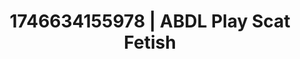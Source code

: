 ---
categories:
- Immersive passion
- Bedroom eyes
- AI-generated
- Erotic curves
- Artistic nudes
- ASMR
- After dark play
- Cosplay
image: /assets/images/1746634155978.jpg
layout: post
seo:
  description: Featured content with artistic ABDL Play, Scat Fetish. HD images available.
  keywords: ABDL Play, Scat Fetish
  og_image: /assets/images/1746634155978.jpg
  schema_type: VisualArtwork
tags:
- ABDL Play
- '#1746634155978'
- Scat Fetish
title: 1746634155978 | ABDL Play Scat Fetish
---